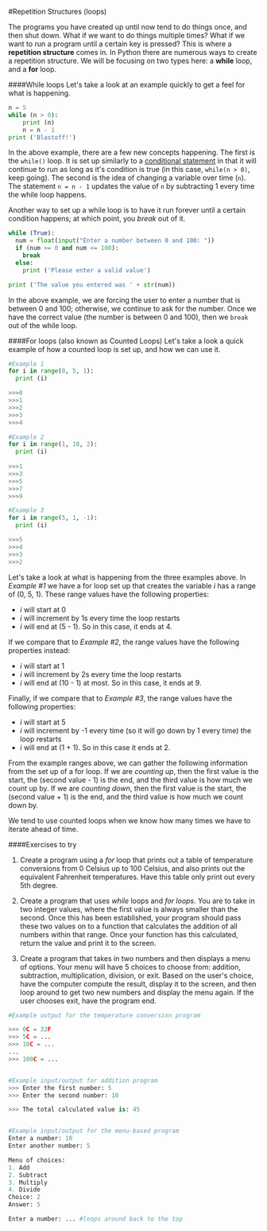 #Repetition Structures (loops)

The programs you have created up until now tend to do things once, and then shut down.  What if we want to do things multiple times? What if we want to run a program until a certain key is pressed?  This is where a **repetition structure** comes in.  In Python there are numerous ways to create a repetition structure.  We will be focusing on two types here: a **while** loop, and a **for** loop.

####While loops
Let's take a look at an example quickly to get a feel for what is happening.
```python
n = 5
while (n > 0):
    print (n)
    n = n - 1
print ('Blastoff!')
```
In the above example, there are a few new concepts happening.  The first is the ```while()``` loop.  It is set up similarly to a [conditional statement](./python_conditional_statements.md) in that it will continue to run as long as it's condition is true (in this case, ```while(n > 0)```, keep going).  The second is the idea of changing a variable over time (```n```).  The statement ```n = n - 1``` updates the value of ```n``` by subtracting 1 every time the while loop happens.

Another way to set up a while loop is to have it run forever until a certain condition happens; at which point, you _break_ out of it.

```python
while (True):
  num = float(input("Enter a number between 0 and 100: "))
  if (num >= 0 and num <= 100):
    break
  else:
    print ('Please enter a valid value')

print ('The value you entered was ' + str(num))
```

In the above example, we are forcing the user to enter a number that is between 0 and 100; otherwise, we continue to ask for the number.  Once we have the correct value (the number is between 0 and 100), then we ```break``` out of the while loop.

####For loops (also known as Counted Loops)
Let's take a look a quick example of how a counted loop is set up, and how we can use it.
```python
#Example 1
for i in range(0, 5, 1):
  print (i)

>>>0
>>>1
>>>2
>>>3
>>>4

#Example 2
for i in range(1, 10, 2):
  print (i)
  
>>>1
>>>3
>>>5
>>>7
>>>9

#Example 3
for i in range(5, 1, -1):
  print (i)

>>>5
>>>4
>>>3
>>>2
```
Let's take a look at what is happening from the three examples above.  In _Example #1_ we have a for loop set up that creates the variable _i_ has a range of (0, 5, 1).  These range values have the following properties:
- _i_ will start at 0
- _i_ will increment by 1s every time the loop restarts
- _i_ will end at (5 - 1).  So in this case, it ends at 4.

If we compare that to _Example #2_, the range values have the following properties instead:
- _i_ will start at 1
- _i_ will increment by 2s every time the loop restarts
- _i_ will end at (10 - 1) at most.  So in this case, it ends at 9.
  
Finally, if we compare that to _Example #3_, the range values have the following properties:
- _i_ will start at 5
- _i_ will increment by -1 every time (so it will go down by 1 every time) the loop restarts
- _i_ will end at (1 + 1). So in this case it ends at 2.
  
From the example ranges above, we can gather the following information from the set up of a for loop.  If we are *counting up*, then the first value is the start, the (second value - 1) is the end, and the third value is how much we count up by.  If we are *counting down*, then the first value is the start, the (second value + 1) is the end, and the third value is how much we count down by.

We tend to use counted loops when we know how many times we have to iterate ahead of time.

####Exercises to try

1. Create a program using a _for_ loop that prints out a table of temperature conversions from 0 Celsius up to 100 Celsius, and also prints out the equivalent Fahrenheit temperatures.  Have this table only print out every 5th degree. 

2. Create a program that uses _while_ loops and _for loops_.  You are to take in two integer values, where the first value is always smaller than the second.  Once this has been established, your program should pass these two values on to a function that calculates the addition of all numbers within that range.  Once your function has this calculated, return the value and print it to the screen.

3. Create a program that takes in two numbers and then displays a menu of options.  Your menu will have 5 choices to choose from: addition, subtraction, multiplication, division, or exit.  Based on the user's choice, have the computer compute the result, display it to the screen, and then loop around to get two new numbers and display the menu again.  If the user chooses exit, have the program end.

```python
#Example output for the temperature conversion program

>>> 0C = 32F
>>> 5C = ...
>>> 10C = ...
...
>>> 100C = ...


#Example input/output for addition program
>>> Enter the first number: 5
>>> Enter the second number: 10

>>> The total calculated value is: 45


#Example input/output for the menu-based program
Enter a number: 10
Enter another number: 5

Menu of choices:
1. Add
2. Subtract
3. Multiply
4. Divide
Choice: 2
Answer: 5

Enter a number: ... #loops around back to the top
```
